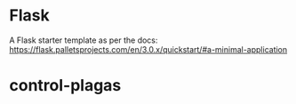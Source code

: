 # Flask

A Flask starter template as per the docs: https://flask.palletsprojects.com/en/3.0.x/quickstart/#a-minimal-application
# control-plagas
